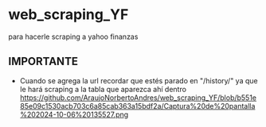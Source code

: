 
# web_scraping_YF
para hacerle scraping a yahoo finanzas

## IMPORTANTE

- Cuando se agrega la url recordar que estés parado en "/history/" ya que le hará scraping a la tabla que aparezca ahí dentro
https://github.com/AraujoNorbertoAndres/web_scraping_YF/blob/b551e85e09c1530acb703c6a85cab363a15bdf2a/Captura%20de%20pantalla%202024-10-06%20135527.png
